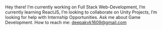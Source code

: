 Hey there!
 I’m currently working on Full Stack Web-Development, 
 I’m currently learning ReactJS, 
 I’m looking to collaborate on Unity Projects, 
 I’m looking for help with Internship Opportunities. 
 Ask me about Game Development. 
 How to reach me: deepakvk1609@gmail.com
 

<!---
deepakvk16/deepakvk16 is a ✨ special ✨ repository because its `README.md` (this file) appears on your GitHub profile.
You can click the Preview link to take a look at your changes.
--->
